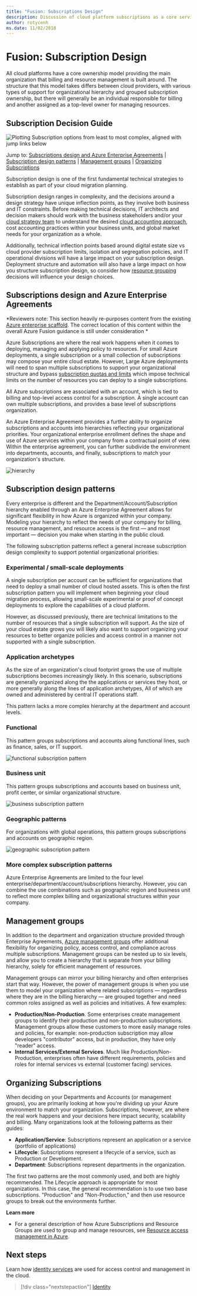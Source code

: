 ```yaml
---
title: "Fusion: Subscriptions Design" 
description: Discussion of cloud platform subscriptions as a core service in Azure migrations
author: rotycenh
ms.date: 11/02/2018
---
```


# Fusion: Subscription Design

All cloud platforms have a core ownership model providing the main organization that billing and resource management is built around. The structure that this model takes differs between cloud providers, with various types of support for
organizational hierarchy and grouped subscription ownership, but there will generally be an individual responsible for billing and another assigned as a top-level owner for managing resources.

## Subscription Decision Guide

![Plotting Subscription options from least to most complex, aligned with jump links below](../../_images/discovery-guides/discovery-guide-subscriptions.png)

Jump to: [Subscriptions design and Azure Enterprise Agreements](#subscriptions-design-and-azure-enterprise-agreements) | [Subscription design patterns](#subscription-design-patterns) | [Management groups](#management-groups) | [Organizing Subscriptions](#organizing-subscriptions)

Subscription design is one of the first fundamental technical strategies to establish as part of your cloud migration planning. 

Subscription design ranges in complexity, and the decisions around a design strategy have unique inflection points, as they involve both business and IT constraints. Before making technical decisions, IT architects and decision makers should work with the business stakeholders and/or your [cloud strategy team](../../culture-strategy/what-is-a-cloud-strategy-team.md) to understand the desired [cloud accounting approach](../../business-strategy/cloud-accounting.md), cost accounting practices within your business units, and global market needs for your organization as a whole. 

Additionally, technical inflection points based around digital estate size vs cloud provider subscription limits, isolation and segregation policies, and IT operational divisions will have a large impact on your subscription design. Deployment structure and automation will also have a large impact on how you structure subscription design, so consider how [resource grouping](../resource-grouping/overview.md) decisions will influence your design choices.

## Subscriptions design and Azure Enterprise Agreements 

*Reviewers note: This section heavily re-purposes content from the existing [Azure enterprise scaffold](../../appendix/azure-scaffold.md). The correct location of this content within the overall Azure Fusion guidance is still under consideration *

Azure Subscriptions are where the real work happens when it comes to deploying, managing and applying policy to resources. For small Azure deployments, a single subscription or a small collection of subscriptions may compose your entire cloud estate. However, Large Azure deployments will need to span multiple subscriptions to support your organizational structure and bypass [subscription quotas and limits](https://docs.microsoft.com/en-us/azure/azure-subscription-service-limits) which impose technical limits on the number of resources you can deploy to a single subscriptions. 

All Azure subscriptions are associated with an account, which is tied to billing and top-level access control for a subscription. A single account can own multiple subscriptions, and provides a base level of subscriptions organization.

An Azure Enterprise Agreement provides a further ability to organize subscriptions and accounts into hierarchies reflecting your organizational priorities. Your organizational enterprise enrollment defines the shape and use of Azure services within your company from a contractual point of view. Within the enterprise agreement, you can further subdivide the environment into departments, accounts, and finally, subscriptions to match your organization's structure.

![hierarchy](../../_images/infra-subscriptions/agreement.png)

## Subscription design patterns

Every enterprise is different and the Department/Account/Subscription hierarchy enabled through an Azure Enterprise Agreement allows for significant flexibility in how Azure is organized within your company. Modeling your hierarchy to reflect the needs of your company for billing, resource management, and resource access is the first — and most important — decision you make when starting in the public cloud.

The following subscription patterns reflect a general increase subscription design complexity to support potential organizational priorities:

### Experimental / small-scale deployments

A single subscription per account can be sufficient for organizations that need to deploy a small number of cloud hosted assets. This is often the first subscription pattern you will implement when beginning your cloud migration process, allowing small-scale experimental or proof of concept deployments to explore the capabilities of a cloud platform.

However, as discussed previously, there are technical limitations to the number of resources that a single subscription will support. As the size of your cloud estate grows you will likely also want to support organizing your resources to better organize policies and access control in a manner not supported with a single subscription.

### Application archetypes

As the size of an organization's cloud footprint grows the use of multiple subscriptions becomes increasingly likely. In this scenario, subscriptions are generally organized along the the applications or services they host, or more generally along the lines of application archetypes, All of which are owned and administered by central IT operations staff. 

This pattern lacks a more complex hierarchy at the department and account levels.  

### Functional

This pattern groups subscriptions and accounts along functional lines, such as finance, sales, or IT support. 

![functional subscription pattern](../../_images/infra-subscriptions/functional.png)

### Business unit

This pattern groups subscriptions and accounts based on business unit, profit center, or similar organizational structure.

![business subscription pattern](../../_images/infra-subscriptions/business.png)

### Geographic patterns

For organizations with global operations, this pattern groups subscriptions and accounts on geographic region.  

![geographic subscription pattern](../../_images/infra-subscriptions/geographic.png)

### More complex subscription patterns

Azure Enterprise Agreements are limited to the four level enterprise/department/account/subscriptions hierarchy. However, you can combine the use combinations such as geographic region and business unit to reflect more complex billing and organizational structures within your company.

## Management groups

In addition to the department and organization structure provided through Enterprise Agreements, [Azure management groups](https://docs.microsoft.com/en-us/azure/governance/management-groups/index) offer additional flexibility for organizing policy, access control, and compliance across multiple subscriptions. Management groups can be nested up to six levels, and allow you to create a hierarchy that is separate from your billing hierarchy, solely for efficient management of resources. 

Management groups can mirror your billing hierarchy and often enterprises start that way. However, the power of management groups is when you use them to model your organization where related subscriptions &mdash; regardless where they are in the billing hierarchy &mdash; are grouped together and need common roles assigned as well as policies and initiatives. A few examples:

* **Production/Non-Production**. Some enterprises create management groups to identify their production and non-production subscriptions. Management groups allow these customers to more easily manage roles and policies, for example: non-production subscription may allow developers "contributor" access, but in production, they have only "reader" access.
* **Internal Services/External Services**. Much like Production/Non-Production, enterprises often have different requirements, policies and roles for internal services vs external (customer facing) services.

## Organizing Subscriptions

When deciding on your Departments and Accounts (or management groups), you are primarily looking at how you're dividing up your Azure environment to match your organization. Subscriptions, however, are where the real work happens and your decisions here impact security, scalability and billing.  Many organizations look at the following patterns as their guides:

* **Application/Service**: Subscriptions represent an application or a service (portfolio of applications)
* **Lifecycle**: Subscriptions represent a lifecycle of a service, such as Production or Development.
* **Department**: Subscriptions represent departments in the organization.

The first two patterns are the most commonly used, and both are highly recommended. The Lifecycle approach is appropriate for most organizations. In this case, the general recommendation is to use two base subscriptions. "Production" and "Non-Production," and then use resource groups to break out the environments further.

**Learn more**

-   For a general description of how Azure Subscriptions and Resource Groups are used to
    group and manage resources, see [Resource access management in
    Azure](../../getting-started/azure-resource-access.md).


## Next steps

Learn how [identity services](../identity/overview.md) are used for access control and management in the cloud.

> [!div class="nextstepaction"]
> [Identity](../identity/overview.md)


